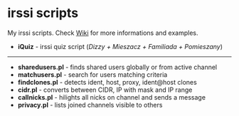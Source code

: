 # irssi scripts
My irssi scripts. Check [Wiki](https://github.com/wilkowy/irssi-scripts/wiki) for more informations and examples.

- **iQuiz** - irssi quiz script (_Dizzy + Mieszacz + Familiada + Pomieszany_)
---
- **sharedusers.pl** - finds shared users globally or from active channel
- **matchusers.pl** - search for users matching criteria
- **findclones.pl** - detects ident, host, proxy, ident@host clones
- **cidr.pl** - converts between CIDR, IP with mask and IP range
- **callnicks.pl** - hilights all nicks on channel and sends a message
- **privacy.pl** - lists joined channels visible to others
